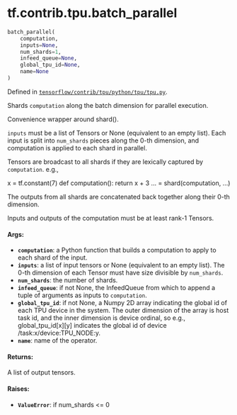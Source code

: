 <div itemscope itemtype="http://developers.google.com/ReferenceObject">
<meta itemprop="name" content="tf.contrib.tpu.batch_parallel" />
</div>

# tf.contrib.tpu.batch_parallel

``` python
batch_parallel(
    computation,
    inputs=None,
    num_shards=1,
    infeed_queue=None,
    global_tpu_id=None,
    name=None
)
```



Defined in [`tensorflow/contrib/tpu/python/tpu/tpu.py`](https://www.tensorflow.org/code/tensorflow/contrib/tpu/python/tpu/tpu.py).

Shards `computation` along the batch dimension for parallel execution.

Convenience wrapper around shard().

`inputs` must be a list of Tensors or None (equivalent to an empty
list). Each input is split into `num_shards` pieces along the 0-th
dimension, and computation is applied to each shard in parallel.

Tensors are broadcast to all shards if they are lexically captured by
`computation`. e.g.,

x = tf.constant(7)
def computation():
  return x + 3
... = shard(computation, ...)

The outputs from all shards are concatenated back together along their 0-th
dimension.

Inputs and outputs of the computation must be at least rank-1 Tensors.

#### Args:

* <b>`computation`</b>: a Python function that builds a computation to apply to each
    shard of the input.
* <b>`inputs`</b>: a list of input tensors or None (equivalent to an empty
    list). The 0-th dimension of each Tensor must have size
    divisible by `num_shards`.
* <b>`num_shards`</b>: the number of shards.
* <b>`infeed_queue`</b>: if not None, the InfeedQueue from which to append a tuple
    of arguments as inputs to `computation`.
* <b>`global_tpu_id`</b>: if not None, a Numpy 2D array indicating the global
    id of each TPU device in the system. The outer dimension of the
    array is host task id, and the inner dimension is device ordinal,
    so e.g., global_tpu_id[x][y] indicates the global id of device
    /task:x/device:TPU_NODE:y.
* <b>`name`</b>: name of the operator.

#### Returns:

A list of output tensors.

#### Raises:

* <b>`ValueError`</b>: if num_shards <= 0
